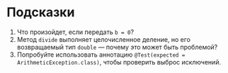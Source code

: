 # Подсказки

1. Что произойдет, если передать `b = 0`?
2. Метод `divide` выполняет целочисленное деление, но его возвращаемый тип `double` — почему это может быть проблемой?
3. Попробуйте использовать аннотацию `@Test(expected = ArithmeticException.class)`, чтобы проверить выброс исключений.  
